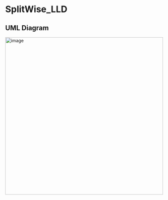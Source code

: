 # SplitWise_LLD

## UML Diagram

<img width="500" alt="image" src="https://github.com/ankitpyc/SplitWise_LLD/assets/13076644/8ec90bbe-b704-4237-808d-da91d3e1cd0a">
